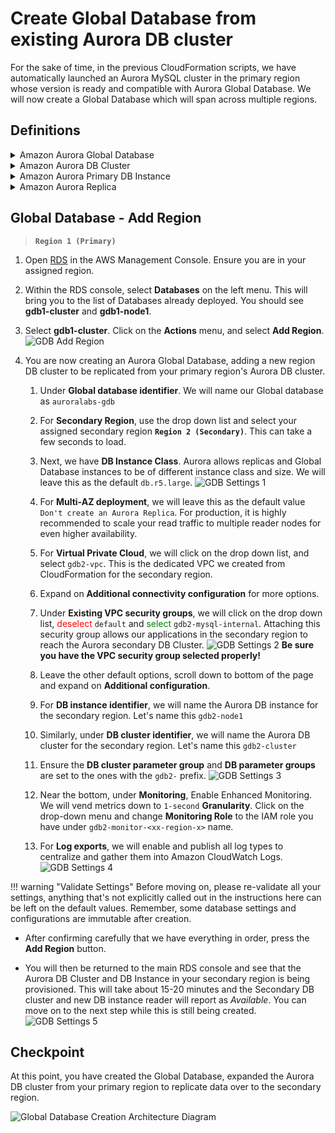 # Create Global Database from existing Aurora DB cluster

For the sake of time, in the previous CloudFormation scripts, we have automatically launched an Aurora MySQL cluster in the primary region whose version is ready and compatible with Aurora Global Database. We will now create a Global Database which will span across multiple regions.

## Definitions

<details>
<summary>Amazon Aurora Global Database</summary>
An Amazon Aurora Global Database consists of one primary AWS Region where your data is mastered by the Primary Aurora DB cluster's Primary DB Instance for read and write operations, and one (or more) secondary AWS Region(s) where data is replicated to with typical latency of under a second. Applications with a worldwide footprint can use reader instances in the secondary AWS Region for low latency reads. In the unlikely event your database becomes degraded or isolated in the primary AWS region, you can promote the secondary AWS Region to take full read-write workloads in under a minute.
</details>
<details>
<summary>Amazon Aurora DB Cluster</summary>
An Amazon Aurora DB cluster is a regional logical construct that consists of one or more DB instances and a cluster volume that manages the data for those DB instances.
</details>
<details>
<summary>Amazon Aurora Primary DB Instance</summary>
An Amazon Aurora Primary DB Instance supports read and write operations, and performs all of the data modifications to the cluster volume. Each Aurora DB cluster has one primary DB instance.
</details>
<details>
<summary>Amazon Aurora Replica</summary>
An Amazon Aurora Replica supports only read operations, connects to the same Aurora Storage Engine volume as the Primary DB Instance. High availability can be achieved by locating Aurora Replicas in separate Availability Zones, in which Aurora will automatically perform failover in the event the primary DB Instance becomes unavailable.
</details>


## Global Database - Add Region

>  **`Region 1 (Primary)`**

1. Open <a href="https://console.aws.amazon.com/rds" target="_blank">RDS</a> in the AWS Management Console. Ensure you are in your assigned region.

1. Within the RDS console, select **Databases** on the left menu. This will bring you to the list of Databases already deployed. You should see **gdb1-cluster** and **gdb1-node1**.

1. Select **gdb1-cluster**. Click on the **Actions** menu, and select **Add Region**.
    <span class="image">![GDB Add Region](gdb-add-region1.png)</span>

1. You are now creating an Aurora Global Database, adding a new region DB cluster to be replicated from your primary region's Aurora DB cluster.

   1. Under **Global database identifier**. We will name our Global database as ``auroralabs-gdb``

   1. For **Secondary Region**, use the drop down list and select your assigned secondary region **`Region 2 (Secondary)`**. This can take a few seconds to load.

   1. Next, we have **DB Instance Class**. Aurora allows replicas and Global Database instances to be of different instance class and size. We will leave this as the default ``db.r5.large``.
     <span class="image">![GDB Settings 1](gdb-settings1.png)</span>

   1. For **Multi-AZ deployment**, we will leave this as the default value ``Don't create an Aurora Replica``. For production, it is highly recommended to scale your read traffic to multiple reader nodes for even higher availability.

   1. For **Virtual Private Cloud**, we will click on the drop down list, and select ``gdb2-vpc``. This is the dedicated VPC we created from CloudFormation for the secondary region.

   1. Expand on **Additional connectivity configuration** for more options.

   1. Under **Existing VPC security groups**, we will click on the drop down list, <span style="color:red;">deselect</span> ``default`` and <span style="color:green;">select</span> ``gdb2-mysql-internal``. Attaching this security group allows our applications in the secondary region to reach the Aurora secondary DB Cluster.
     <span class="image">![GDB Settings 2](gdb-settings2.png)</span>
     __Be sure you have the VPC security group selected properly!__

   1. Leave the other default options, scroll down to bottom of the page and expand on **Additional configuration**.

   1. For **DB instance identifier**, we will name the Aurora DB instance for the secondary region. Let's name this ``gdb2-node1``

   1. Similarly, under **DB cluster identifier**, we will name the Aurora DB cluster for the secondary region. Let's name this ``gdb2-cluster``

   1. Ensure the **DB cluster parameter group** and **DB parameter groups** are set to the ones with the ``gdb2-`` prefix.
     <span class="image">![GDB Settings 3](gdb-settings3.png)</span>

   1. Near the bottom, under **Monitoring**, Enable Enhanced Monitoring. We will vend metrics down to ``1-second`` **Granularity**. Click on the drop-down menu and change **Monitoring Role** to the IAM role you have under ``gdb2-monitor-<xx-region-x>`` name.

   1. For **Log exports**, we will enable and publish all log types to centralize and gather them into Amazon CloudWatch Logs.
     <span class="image">![GDB Settings 4](gdb-settings4.png)</span>
  
!!! warning "Validate Settings" 
    Before moving on, please re-validate all your settings, anything that's not explicitly called out in the instructions here can be left on the default values. Remember, some database settings and configurations are immutable after creation. 
   
* After confirming carefully that we have everything in order, press the **Add Region** button.

* You will then be returned to the main RDS console and see that the Aurora DB Cluster and DB Instance in your secondary region is being provisioned. This will take about 15-20 minutes and the Secondary DB cluster and new DB instance reader will report as *Available*. You can move on to the next step while this is still being created.
  <span class="image">![GDB Settings 5](gdb-settings5.png)</span>


## Checkpoint

At this point, you have created the Global Database, expanded the Aurora DB cluster from your primary region to replicate data over to the secondary region.

![Global Database Creation Architecture Diagram](gdb-arch.png)
